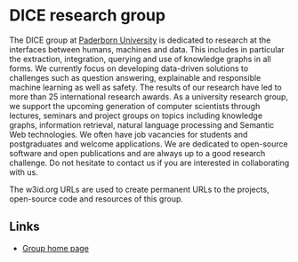 # DICE research group

The DICE group at [Paderborn University](https://upb.de) is dedicated to research at the interfaces between humans, machines and data. This includes in particular the extraction, integration, querying and use of knowledge graphs in all forms. We currently focus on developing data-driven solutions to challenges such as question answering, explainable and responsible machine learning as well as safety. The results of our research have led to more than 25 international research awards. As a university research group, we support the upcoming generation of computer scientists through lectures, seminars and project groups on topics including knowledge graphs, information retrieval, natural language processing and Semantic Web technologies. We often have job vacancies for students and postgraduates and welcome applications. We are dedicated to open-source software and open publications and are always up to a good research challenge. Do not hesitate to contact us if you are interested in collaborating with us.

The w3id.org URLs are used to create permanent URLs to the projects, open-source code and resources of this group.

## Links

* [Group home page](https://dice-research.org/)

